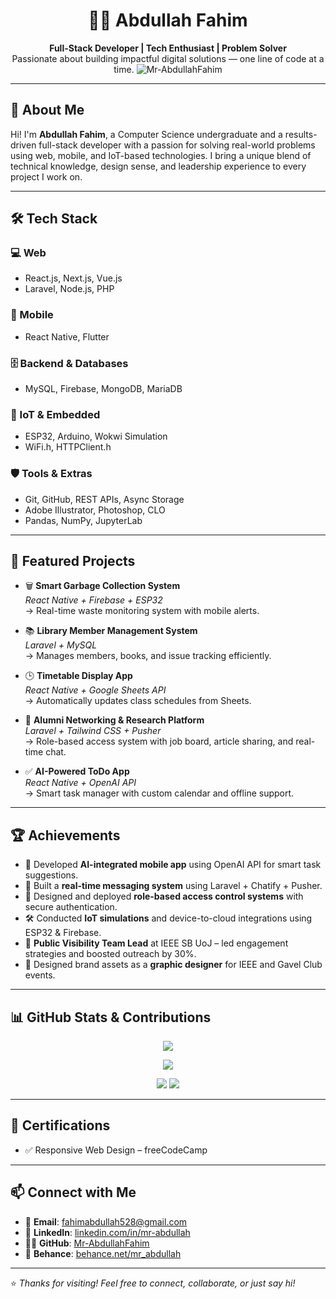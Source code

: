<h1 align="center">👨‍💻 Abdullah Fahim</h1>

<p align="center">
  <b>Full-Stack Developer | Tech Enthusiast | Problem Solver</b><br>
  Passionate about building impactful digital solutions — one line of code at a time.
  <img src="https://komarev.com/ghpvc/?username=Mr-AbdullahFahim&label=Profile%20views&color=0e75b6&style=flat" alt="Mr-AbdullahFahim" />
</p>

---

## 🚀 About Me

Hi! I'm **Abdullah Fahim**, a Computer Science undergraduate and a results-driven full-stack developer with a passion for solving real-world problems using web, mobile, and IoT-based technologies. I bring a unique blend of technical knowledge, design sense, and leadership experience to every project I work on.

---

## 🛠️ Tech Stack

### 💻 Web
- React.js, Next.js, Vue.js
- Laravel, Node.js, PHP

### 📱 Mobile
- React Native, Flutter

### 🗄 Backend & Databases
- MySQL, Firebase, MongoDB, MariaDB

### 🔌 IoT & Embedded
- ESP32, Arduino, Wokwi Simulation  
- WiFi.h, HTTPClient.h

### 🛡️ Tools & Extras
- Git, GitHub, REST APIs, Async Storage  
- Adobe Illustrator, Photoshop, CLO  
- Pandas, NumPy, JupyterLab

---

## 📂 Featured Projects

- 🗑 **Smart Garbage Collection System**  
  _React Native + Firebase + ESP32_  
  → Real-time waste monitoring system with mobile alerts.

- 📚 **Library Member Management System**  
  _Laravel + MySQL_  
  → Manages members, books, and issue tracking efficiently.

- 🕒 **Timetable Display App**  
  _React Native + Google Sheets API_  
  → Automatically updates class schedules from Sheets.

- 🤝 **Alumni Networking & Research Platform**  
  _Laravel + Tailwind CSS + Pusher_  
  → Role-based access system with job board, article sharing, and real-time chat.

- ✅ **AI-Powered ToDo App**  
  _React Native + OpenAI API_  
  → Smart task manager with custom calendar and offline support.

---

## 🏆 Achievements

- 🧠 Developed **AI-integrated mobile app** using OpenAI API for smart task suggestions.
- 💬 Built a **real-time messaging system** using Laravel + Chatify + Pusher.
- 🔐 Designed and deployed **role-based access control systems** with secure authentication.
- 🛠️ Conducted **IoT simulations** and device-to-cloud integrations using ESP32 & Firebase.
- 👔 **Public Visibility Team Lead** at IEEE SB UoJ – led engagement strategies and boosted outreach by 30%.
- 🎨 Designed brand assets as a **graphic designer** for IEEE and Gavel Club events.

---

## 📊 GitHub Stats & Contributions

<p align="center">
  <img src="https://github-readme-activity-graph.vercel.app/graph?username=Mr-AbdullahFahim&theme=github-dark" />
</p>

<p align="center">
  <img src="https://github-profile-summary-cards.vercel.app/api/cards/profile-details?username=Mr-AbdullahFahim&theme=github_dark" />
</p>

<p align="center">
  <span><img src="https://github-readme-stats.vercel.app/api/top-langs/?username=Mr-AbdullahFahim&layout=compact&theme=github_dark" /></span>
  <span><img src="https://github-readme-stats.vercel.app/api?username=Mr-AbdullahFahim&show_icons=true&theme=github_dark" /></span>
</p>

---

## 📜 Certifications

- ✅ Responsive Web Design – freeCodeCamp

---

## 📫 Connect with Me

- 📧 **Email**: [fahimabdullah528@gmail.com](mailto:fahimabdullah528@gmail.com)
- 💼 **LinkedIn**: [linkedin.com/in/mr-abdullah](https://www.linkedin.com/in/mr-abdullah)
- 🧑‍💻 **GitHub**: [Mr-AbdullahFahim](https://github.com/Mr-AbdullahFahim)
- 🎨 **Behance**: [behance.net/mr_abdullah](https://www.behance.net/mr_abdullah)

---

⭐ _Thanks for visiting! Feel free to connect, collaborate, or just say hi!_
